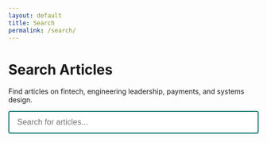 ```yaml
---
layout: default
title: Search
permalink: /search/
---
```


<style>
.search-container {
  max-width: 800px;
  margin: 0 auto;
}

.search-box {
  width: 100%;
  padding: 12px 16px;
  font-size: 16px;
  border: 2px solid #157878;
  border-radius: 4px;
  margin-bottom: 1rem;
  box-sizing: border-box;
}

.search-box:focus {
  outline: none;
  border-color: #0f5f5f;
  box-shadow: 0 0 5px rgba(21, 120, 120, 0.3);
}

.search-stats {
  color: #666;
  font-size: 0.9rem;
  margin-bottom: 1.5rem;
}

.search-result {
  border-bottom: 1px solid #eee;
  padding: 1.5rem 0;
  margin-bottom: 0;
}

.search-result:last-child {
  border-bottom: none;
}

.search-result h3 {
  margin: 0 0 0.5rem 0;
  font-size: 1.2rem;
}

.search-result h3 a {
  color: #157878;
  text-decoration: none;
}

.search-result h3 a:hover {
  text-decoration: underline;
}

.search-result-meta {
  color: #666;
  font-size: 0.9rem;
  margin: 0.25rem 0;
}

.search-result-excerpt {
  color: #555;
  line-height: 1.5;
  margin: 0.5rem 0 0 0;
}

.search-highlight {
  background-color: #fff3cd;
  padding: 1px 2px;
  border-radius: 2px;
}

.no-results {
  text-align: center;
  color: #666;
  font-style: italic;
  margin: 2rem 0;
}

.loading {
  text-align: center;
  color: #666;
  margin: 2rem 0;
}

@media (max-width: 768px) {
  .search-box {
    font-size: 16px; /* Prevents zoom on iOS */
  }
}
</style>

<div class="search-container">
  <h1>Search Articles</h1>
  <p>Find articles on fintech, engineering leadership, payments, and systems design.</p>
  
  <input type="text" id="search-input" class="search-box" placeholder="Search for articles..." autocomplete="off">
  
  <div id="search-stats" class="search-stats" style="display: none;"></div>
  <div id="search-results"></div>
</div>

<script>
(function() {
  let searchData = [];
  let searchInput = document.getElementById('search-input');
  let searchResults = document.getElementById('search-results');
  let searchStats = document.getElementById('search-stats');
  
  // Load search data
  function loadSearchData() {
    fetch('/search.json')
      .then(response => response.json())
      .then(data => {
        searchData = data;
        // Check if there's a search query in URL
        const urlParams = new URLSearchParams(window.location.search);
        const query = urlParams.get('q');
        if (query) {
          searchInput.value = query;
          performSearch(query);
        }
      })
      .catch(error => {
        console.error('Error loading search data:', error);
        searchResults.innerHTML = '<div class="no-results">Error loading search data. Please try again later.</div>';
      });
  }
  
  // Debounce function to limit search frequency
  function debounce(func, wait) {
    let timeout;
    return function executedFunction(...args) {
      const later = () => {
        clearTimeout(timeout);
        func(...args);
      };
      clearTimeout(timeout);
      timeout = setTimeout(later, wait);
    };
  }
  
  // Highlight search terms in text
  function highlightText(text, searchTerm) {
    if (!searchTerm || !text) return text;
    const regex = new RegExp(`(${escapeRegex(searchTerm)})`, 'gi');
    return text.replace(regex, '<span class="search-highlight">$1</span>');
  }
  
  // Escape regex special characters
  function escapeRegex(string) {
    return string.replace(/[.*+?^${}()|[\]\\]/g, '\\$&');
  }
  
  // Score search results
  function scoreResult(post, searchTerms) {
    let score = 0;
    const titleWeight = 10;
    const excerptWeight = 5;
    const contentWeight = 1;
    const categoryWeight = 8;
    const tagWeight = 6;
    
    searchTerms.forEach(term => {
      const regex = new RegExp(escapeRegex(term), 'gi');
      
      // Title matches
      const titleMatches = (post.title.match(regex) || []).length;
      score += titleMatches * titleWeight;
      
      // Category matches
      if (post.categories) {
        post.categories.forEach(category => {
          const categoryMatches = (category.match(regex) || []).length;
          score += categoryMatches * categoryWeight;
        });
      }
      
      // Tag matches
      if (post.tags) {
        post.tags.forEach(tag => {
          const tagMatches = (tag.match(regex) || []).length;
          score += tagMatches * tagWeight;
        });
      }
      
      // Excerpt matches
      const excerptMatches = (post.excerpt.match(regex) || []).length;
      score += excerptMatches * excerptWeight;
      
      // Content matches (limited to avoid performance issues)
      const contentSample = post.content.substring(0, 1000);
      const contentMatches = (contentSample.match(regex) || []).length;
      score += contentMatches * contentWeight;
    });
    
    return score;
  }
  
  // Perform search
  function performSearch(query) {
    if (!query || query.trim().length < 2) {
      searchResults.innerHTML = '';
      searchStats.style.display = 'none';
      updateURL('');
      return;
    }
    
    const searchTerms = query.trim().toLowerCase().split(/\s+/);
    let results = [];
    
    searchData.forEach(post => {
      const score = scoreResult(post, searchTerms);
      if (score > 0) {
        results.push({ ...post, score });
      }
    });
    
    // Sort by score (highest first)
    results.sort((a, b) => b.score - a.score);
    
    displayResults(results, query);
    updateURL(query);
  }
  
  // Display search results
  function displayResults(results, query) {
    if (results.length === 0) {
      searchResults.innerHTML = '<div class="no-results">No articles found matching your search.</div>';
      searchStats.style.display = 'none';
      return;
    }
    
    // Show stats
    const resultCount = results.length;
    const statsText = `Found ${resultCount} article${resultCount === 1 ? '' : 's'} matching "${query}"`;
    searchStats.textContent = statsText;
    searchStats.style.display = 'block';
    
    // Generate results HTML
    const resultsHTML = results.map(post => {
      const highlightedTitle = highlightText(post.title, query);
      const highlightedExcerpt = highlightText(post.excerpt, query);
      
      return `
        <article class="search-result">
          <h3><a href="${post.url}">${highlightedTitle}</a></h3>
          <div class="search-result-meta">${post.date}</div>
          <div class="search-result-excerpt">${highlightedExcerpt}</div>
        </article>
      `;
    }).join('');
    
    searchResults.innerHTML = resultsHTML;
  }
  
  // Update URL with search query
  function updateURL(query) {
    const url = new URL(window.location);
    if (query) {
      url.searchParams.set('q', query);
    } else {
      url.searchParams.delete('q');
    }
    window.history.replaceState({}, '', url);
  }
  
  // Event listeners
  const debouncedSearch = debounce((query) => performSearch(query), 300);
  
  searchInput.addEventListener('input', (e) => {
    debouncedSearch(e.target.value);
  });
  
  searchInput.addEventListener('keypress', (e) => {
    if (e.key === 'Enter') {
      performSearch(e.target.value);
    }
  });
  
  // Initialize
  loadSearchData();
})();
</script>
